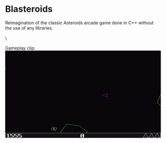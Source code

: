 # Blasteroids
Reimagination of the classic Asteroids arcade game done in C++ without the use of any libraries.\
\
\

Gameplay clip:\
![Alt Text](https://github.com/Lillu70/Blasteroids/blob/main/Page_Data/blasteroids_gamplay.gif)
